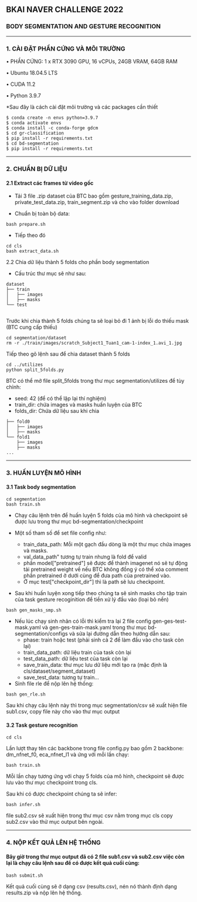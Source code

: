 ## BKAI NAVER CHALLENGE 2022
### BODY SEGMENTATION AND GESTURE RECOGNITION
------------------------------------------
### 1. CÀI ĐẶT PHẦN CỨNG VÀ MÔI TRƯỜNG
• PHẦN CỨNG: 1 x RTX 3090 GPU, 16 vCPUs, 24GB VRAM, 64GB RAM

• Ubuntu 18.04.5 LTS

• CUDA 11.2

• Python 3.9.7

*Sau đây là cách cài đặt môi trường và các packages cần thiết
```
$ conda create -n envs python=3.9.7
$ conda activate envs
$ conda install -c conda-forge gdcm
$ cd gr-classification
$ pip install -r requirements.txt
$ cd bd-segmentation
$ pip install -r requirements.txt 
```
-----------------------------------------------------------------------
### 2. CHUẨN BỊ DỮ LIỆU
#### 2.1 Extract các frames từ video gốc
- Tải 3 file .zip dataset của BTC bao gồm gesture_training_data.zip, private_test_data.zip, train_segment.zip và cho vào folder download

- Chuẩn bị toàn bộ data:
```
bash prepare.sh
```

- Tiếp theo đó
```
cd cls
bash extract_data.sh
```

2.2 Chia dữ liệu thành 5 folds cho phần body segmentation
- Cấu trúc thư mục sẽ như sau:
```
dataset
├── train
│   ├── images
│   ├── masks
└── test
    
```
Trước khi chia thành 5 folds chúng ta sẽ loại bỏ đi 1 ảnh bị lỗi do thiếu mask (BTC cung cấp thiếu)
```
cd segmentation/dataset
rm -r ./train/images/scratch_Subject1_Tuan1_cam-1-index_1.avi_1.jpg
```
Tiếp theo gõ lệnh sau để chia dataset thành 5 folds
```
cd ../utilizes
python split_5folds.py
```
BTC có thể mở file split_5folds trong thư mục segmentation/utilizes để tùy chỉnh:
+ seed: 42 (để có thể lặp lại thí nghiệm)
+ train_dir: chứa images và masks huấn luyện của BTC
+ folds_dir: Chứa dữ liệu sau khi chia

```
├── fold0
│   ├── images
│   ├── masks
└── fold1
    ├── images
    ├── masks
...
```
---------------------------------------
### 3. HUẤN LUYỆN MÔ HÌNH
#### 3.1 Task body segmentation

```
cd segmentation
bash train.sh
```
+ Chạy câu lệnh trên để huấn luyện 5 folds của mô hình và checkpoint sẽ được lưu trong thư mục bd-segmentation/checkpoint
+ Một số tham số để set file config như:
    + train_data_path: Mỗi một gạch đầu dòng là một thư mục chứa images và masks.
    + val_data_path" tương tự train nhưng là fold để valid
    + phần model["pretrained"] sẽ được để thành imagenet nó sẽ tự động tải pretrained weight về nếu BTC không đồng ý có thể xóa comment phần pretrained ở dưới cùng để đưa path của pretrained vào.
    + Ở mục test["checkpoint_dir"] thì là path sẽ lưu checkpoint.

+ Sau khi huấn luyện xong tiếp theo chúng ta sẽ sinh masks cho tập train của task gesture recoginition để tiền xử lý đầu vào (loại bỏ nền)
```
bash gen_masks_smp.sh
```
+ Nếu lúc chạy sinh nhãn có lỗi thì kiểm tra lại 2 file config gen-ges-test-mask.yaml và gen-ges-train-mask.yaml trong thư mục bd-segmentation/configs và sửa lại đường dẫn theo hướng dẫn sau:
    + phase: train hoặc test (phải sinh cả 2 để làm đầu vào cho task còn lại)
    + train_data_path: dữ liệu train của task còn lại
    + test_data_path: dữ liệu test của task còn lại
    + save_train_data: thư mục lưu dữ liệu mới tạo ra (mặc định là cls/dataset/segment_dataset)
    + save_test_data: tương tự train...
+ Sinh file rle để nộp lên hệ thống:
```
bash gen_rle.sh
```
Sau khi chạy câu lệnh này thì trong mục segmentation/csv sẽ xuất hiện file sub1.csv, copy file này cho vào thư mục output
#### 3.2 Task gesture recognition
```
cd cls
```
Lần lượt thay tên các backbone trong file config.py bao gồm 2 backbone: dm_nfnet_f0, eca_nfnet_l1 và ứng với mỗi lần chạy:
```
bash train.sh
```
Mỗi lần chạy tương ứng với chạy 5 folds của mô hình, checkpoint sẽ được lưu vào thư mục checkpoint trong cls.

Sau khi có được checkpoint chúng ta sẽ infer:
```
bash infer.sh
```
file sub2.csv sẽ xuất hiện trong thư mục csv nằm trong mục cls copy sub2.csv vào thử mục output bên ngoài.

-----------------------------------
### 4. NỘP KẾT QUẢ LÊN HỆ THỐNG
#### Bây giờ trong thư mục output đã có 2 file sub1.csv và sub2.csv việc còn lại là chạy câu lệnh sau để có được kết quả cuối cùng:
```
bash submit.sh
```
Kết quả cuối cùng sẽ ở dạng csv (results.csv), nén nó thành định dạng results.zip và nộp lên hệ thống.



